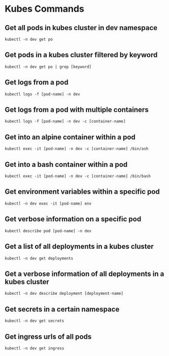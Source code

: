 # Kubes Commands

## Get all pods in kubes cluster in dev namespace
`kubectl -n dev get po`

## Get pods in a kubes cluster filtered by keyword
`kubectl -n dev get po | grep [keyword]`

## Get logs from a pod
`kubectl logs -f [pod-name] -n dev`

## Get logs from a pod with multiple containers
`kubectl logs -f [pod-name] -n dev -c [container-name]`

## Get into an alpine container within a pod
`kubectl exec -it [pod-name] -n dev -c [container-name] /bin/ash`

## Get into a bash container within a pod
`kubectl exec -it [pod-name] -n dev -c [container-name] /bin/bash`

## Get environment variables within a specific pod
`kubectl -n dev exec -it [pod-name] env`

## Get verbose information on a specific pod
`kubectl describe pod [pod-name] -n dev`

## Get a list of all deployments in a kubes cluster
`kubectl -n dev get deployments`

## Get a verbose information of all deployments in a kubes cluster
`kubectl -n dev describe deployment [deployment-name]`

## Get secrets in a certain namespace
`kubectl -n dev get secrets`

## Get ingress urls of all pods
`kubectl -n dev get ingress`
